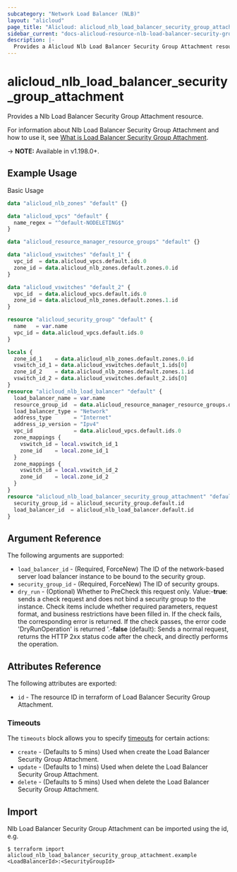 ```yaml
---
subcategory: "Network Load Balancer (NLB)"
layout: "alicloud"
page_title: "Alicloud: alicloud_nlb_load_balancer_security_group_attachment"
sidebar_current: "docs-alicloud-resource-nlb-load-balancer-security-group-attachment"
description: |-
  Provides a Alicloud Nlb Load Balancer Security Group Attachment resource.
---
```


# alicloud\_nlb\_load\_balancer\_security\_group\_attachment

Provides a Nlb Load Balancer Security Group Attachment resource.

For information about Nlb Load Balancer Security Group Attachment and how to use it, see [What is Load Balancer Security Group Attachment](https://www.alibabacloud.com/help/en/server-load-balancer/latest/loadbalancerjoinsecuritygroup).

-> **NOTE:** Available in v1.198.0+.

## Example Usage

Basic Usage

```terraform
data "alicloud_nlb_zones" "default" {}

data "alicloud_vpcs" "default" {
  name_regex = "^default-NODELETING$"
}

data "alicloud_resource_manager_resource_groups" "default" {}

data "alicloud_vswitches" "default_1" {
  vpc_id  = data.alicloud_vpcs.default.ids.0
  zone_id = data.alicloud_nlb_zones.default.zones.0.id
}

data "alicloud_vswitches" "default_2" {
  vpc_id  = data.alicloud_vpcs.default.ids.0
  zone_id = data.alicloud_nlb_zones.default.zones.1.id
}

resource "alicloud_security_group" "default" {
  name   = var.name
  vpc_id = data.alicloud_vpcs.default.ids.0
}

locals {
  zone_id_1    = data.alicloud_nlb_zones.default.zones.0.id
  vswitch_id_1 = data.alicloud_vswitches.default_1.ids[0]
  zone_id_2    = data.alicloud_nlb_zones.default.zones.1.id
  vswitch_id_2 = data.alicloud_vswitches.default_2.ids[0]
}
resource "alicloud_nlb_load_balancer" "default" {
  load_balancer_name = var.name
  resource_group_id  = data.alicloud_resource_manager_resource_groups.default.ids.0
  load_balancer_type = "Network"
  address_type       = "Internet"
  address_ip_version = "Ipv4"
  vpc_id             = data.alicloud_vpcs.default.ids.0
  zone_mappings {
    vswitch_id = local.vswitch_id_1
    zone_id    = local.zone_id_1
  }
  zone_mappings {
    vswitch_id = local.vswitch_id_2
    zone_id    = local.zone_id_2
  }
}
resource "alicloud_nlb_load_balancer_security_group_attachment" "default" {
  security_group_id = alicloud_security_group.default.id
  load_balancer_id  = alicloud_nlb_load_balancer.default.id
}
```

## Argument Reference

The following arguments are supported:

* `load_balancer_id` - (Required, ForceNew) The ID of the network-based server load balancer instance to be bound to the security group.
* `security_group_id` - (Required, ForceNew) The ID of security groups.
* `dry_run` - (Optional) Whether to PreCheck this request only. Value:-**true**: sends a check request and does not bind a security group to the instance. Check items include whether required parameters, request format, and business restrictions have been filled in. If the check fails, the corresponding error is returned. If the check passes, the error code 'DryRunOperation' is returned '.-**false** (default): Sends a normal request, returns the HTTP 2xx status code after the check, and directly performs the operation.

## Attributes Reference

The following attributes are exported:

* `id` - The resource ID in terraform of Load Balancer Security Group Attachment.

### Timeouts

The `timeouts` block allows you to specify [timeouts](https://www.terraform.io/docs/configuration-0-11/resources.html#timeouts) for certain actions:

* `create` - (Defaults to 5 mins) Used when create the Load Balancer Security Group Attachment.
* `update` - (Defaults to 1 mins) Used when delete the Load Balancer Security Group Attachment.
* `delete` - (Defaults to 5 mins) Used when delete the Load Balancer Security Group Attachment.

## Import

Nlb Load Balancer Security Group Attachment can be imported using the id, e.g.

```shell
$ terraform import alicloud_nlb_load_balancer_security_group_attachment.example <LoadBalancerId>:<SecurityGroupId>
```